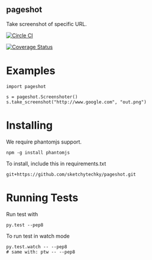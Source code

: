 pageshot
--------

Take screenshot of specific URL.

[![Circle CI](https://circleci.com/gh/mobify/pageshot.svg?style=svg&circle-token=<cirlce-ci-token>)](https://circleci.com/gh/mobify/pageshot)

[![Coverage Status](https://coveralls.io/repos/mobify/pageshot/badge.svg?branch=master&service=github)](https://coveralls.io/github/mobify/pageshot?branch=master)


# Examples

    import pageshot

    s = pageshot.Screenshoter()
    s.take_screenshot("http://www.google.com", "out.png")

# Installing

We require phantomjs support.

    npm -g install phantomjs

To install, include this in requirements.txt

    git+https://github.com/sketchytechky/pageshot.git


# Running Tests

Run test with

    py.test --pep8

To run test in watch mode

	py.test.watch -- --pep8
	# same with: ptw -- --pep8

